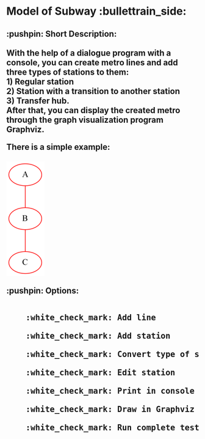 <!DOCTYPE html>
<h1> Model of Subway :bullettrain_side: </h1>
  <h2>
  
  <p>
  :pushpin: Short Description: <br> <br>
  With the help of a dialogue program with a console, you can create metro lines and add three types of stations to them: <br> 
  1) Regular station <br>
  2) Station with a transition to another station <br> 
  3) Transfer hub. <br>
  After that, you can display the created metro through the graph visualization program Graphviz.
  </p>
  
  There is a simple example: <br> <br>
  <img src="https://github.com/Sborzov456/subway-model/blob/master/img/subway.png">
  
  <p>
  :pushpin: Options: <br> <br> <pre>
    :white_check_mark: Add line <br>
    :white_check_mark: Add station <br>
    :white_check_mark: Convert type of station <br>
    :white_check_mark: Edit station <br>
    :white_check_mark: Print in console <br>
    :white_check_mark: Draw in Graphviz <br>
    :white_check_mark: Run complete test <br> </pre>
  </p>
  </h2>
